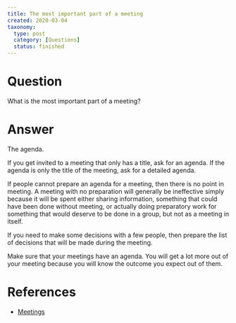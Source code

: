 ```yaml
---
title: The most important part of a meeting
created: 2020-03-04
taxonomy:
  type: post
  category: [Questions]
  status: finished
---
```


# Question
What is the most important part of a meeting?

# Answer
The agenda.

If you get invited to a meeting that only has a title, ask for an agenda. If the agenda is only the title of the meeting, ask for a detailed agenda.

If people cannot prepare an agenda for a meeting, then there is no point in meeting. A meeting with no preparation will generally be ineffective simply because it will be spent either sharing information, something that could have been done without meeting, or actually doing preparatory work for something that would deserve to be done in a group, but not as a meeting in itself.

If you need to make some decisions with a few people, then prepare the list of decisions that will be made during the meeting.

Make sure that your meetings have an agenda. You will get a lot more out of your meeting because you will know the outcome you expect out of them.

# References
* [Meetings](../../../../../processes/meetings)
